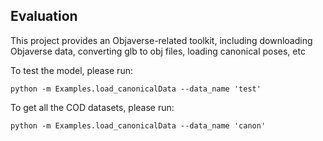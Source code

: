 ## Evaluation

This project provides an Objaverse-related toolkit, including downloading Objaverse data, converting glb to obj files, loading canonical poses, etc

To test the model, please run:

```
python -m Examples.load_canonicalData --data_name 'test' 
```

To get all the COD datasets, please run:

```
python -m Examples.load_canonicalData --data_name 'canon' 
```